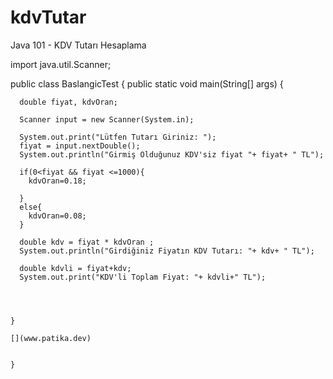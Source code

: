 # kdvTutar
Java 101 - KDV Tutarı Hesaplama

import java.util.Scanner;

public class BaslangicTest {
    public static void main(String[] args) {

      double fiyat, kdvOran;

      Scanner input = new Scanner(System.in);

      System.out.print("Lütfen Tutarı Giriniz: ");
      fiyat = input.nextDouble();
      System.out.println("Girmiş Olduğunuz KDV'siz fiyat "+ fiyat+ " TL");

      if(0<fiyat && fiyat <=1000){
        kdvOran=0.18;

      }
      else{
        kdvOran=0.08;
      }

      double kdv = fiyat * kdvOran ;
      System.out.println("Girdiğiniz Fiyatın KDV Tutarı: "+ kdv+ " TL");

      double kdvli = fiyat+kdv;
      System.out.print("KDV'li Toplam Fiyat: "+ kdvli+" TL");




    }
    
    [](www.patika.dev)
    
    
    }
